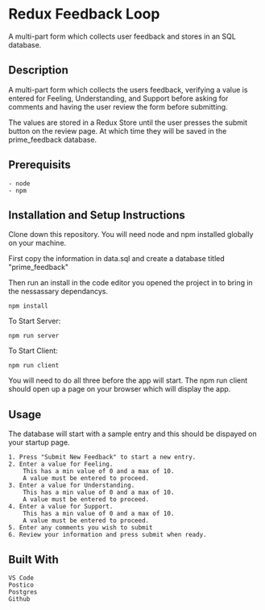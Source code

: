 # Redux Feedback Loop
A multi-part form which collects user feedback and stores in an SQL database.


## Description

A multi-part form which collects the users feedback, verifying a value is entered for Feeling, Understanding, and Support 
before asking for comments and having the user review the form before submitting. 

The values are stored in a Redux Store until the user presses the submit button on the review page. At which time they 
will be saved in the prime_feedback database.

## Prerequisits
    - node
    - npm

## Installation and Setup Instructions

Clone down this repository. You will need node and npm installed globally on your machine.

First copy the information in data.sql and create a database titled "prime_feedback"

Then run an install in the code editor you opened the project in to bring in the nessassary dependancys. 

    npm install

To Start Server:

    npm run server

To Start Client:

    npm run client

You will need to do all three before the app will start.
The npm run client should open up a page on your browser which will display the app.  

## Usage

The database will start with a sample entry and this should be dispayed on your startup page. 

    1. Press "Submit New Feedback" to start a new entry.
    2. Enter a value for Feeling.
        This has a min value of 0 and a max of 10.
        A value must be entered to proceed.
    3. Enter a value for Understanding.
        This has a min value of 0 and a max of 10.
        A value must be entered to proceed.
    4. Enter a value for Support.
        This has a min value of 0 and a max of 10.
        A value must be entered to proceed.
    5. Enter any comments you wish to submit
    6. Review your information and press submit when ready.

## Built With
    VS Code
    Postico
    Postgres
    Github

    
